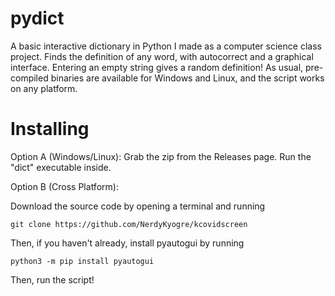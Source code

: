 # pydict
A basic interactive dictionary in Python I made as a computer science class project.
Finds the definition of any word, with autocorrect and a graphical interface.
Entering an empty string gives a random definition!
As usual, pre-compiled binaries are available for Windows and Linux, and the script works on any platform. 

# Installing
Option A (Windows/Linux): Grab the zip from the Releases page. Run the "dict" executable inside.

Option B (Cross Platform):

Download the source code by opening a terminal and running

```
git clone https://github.com/NerdyKyogre/kcovidscreen
```
Then, if you haven't already, install pyautogui by running

```
python3 -m pip install pyautogui
```

Then, run the script!
